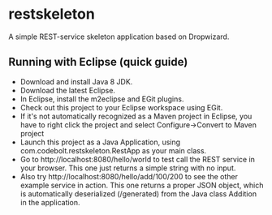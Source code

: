 # restskeleton

A simple REST-service skeleton application based on Dropwizard.

## Running with Eclipse (quick guide)

* Download and install Java 8 JDK. 
* Download the latest Eclipse.
* In Eclipse, install the m2eclipse and EGit plugins.
* Check out this project to your Eclipse workspace using EGit.
* If it's not automatically recognized as a Maven project in Eclipse, you have to right click the project and select Configure->Convert to Maven project
* Launch this project as a Java Application, using com.codebolt.restskeleton.RestApp as your main class.
* Go to http://localhost:8080/hello/world to test call the REST service in your browser. This one just returns a simple string with no input.
* Also try http://localhost:8080/hello/add/100/200 to see the other example service in action. This one returns a proper JSON object, which is automatically deserialized (/generated) from the Java class Addition in the application.
